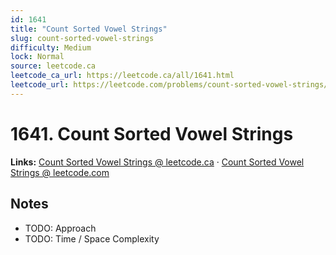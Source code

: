 ```yaml
--- 
id: 1641
title: "Count Sorted Vowel Strings"
slug: count-sorted-vowel-strings
difficulty: Medium
lock: Normal
source: leetcode.ca
leetcode_ca_url: https://leetcode.ca/all/1641.html
leetcode_url: https://leetcode.com/problems/count-sorted-vowel-strings/
---
```


# 1641. Count Sorted Vowel Strings

**Links:** [Count Sorted Vowel Strings @ leetcode.ca](https://leetcode.ca/all/1641.html) · [Count Sorted Vowel Strings @ leetcode.com](https://leetcode.com/problems/count-sorted-vowel-strings/)

## Notes
- TODO: Approach
- TODO: Time / Space Complexity
